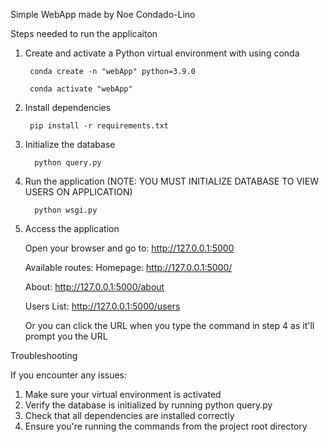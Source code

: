 Simple WebApp made by Noe Condado-Lino

Steps needed to run the applicaiton

1. Create and activate a Python virtual environment with using conda

        conda create -n "webApp" python=3.9.0
        
        conda activate "webApp"



2. Install dependencies

        pip install -r requirements.txt

3. Initialize the database

         python query.py


4. Run the application (NOTE: YOU MUST INITIALIZE DATABASE TO VIEW USERS ON APPLICATION)

         python wsgi.py


5. Access the application
   
    Open your browser and go to: http://127.0.0.1:5000
    
    Available routes:
    Homepage: http://127.0.0.1:5000/ 

    About: http://127.0.0.1:5000/about

    Users List: http://127.0.0.1:5000/users

    Or you can click the URL when you type the command in step 4 as it'll prompt you the URL

Troubleshooting

If you encounter any issues:
1. Make sure your virtual environment is activated
2. Verify the database is initialized by running python query.py
3. Check that all dependencies are installed correctly
4. Ensure you're running the commands from the project root directory